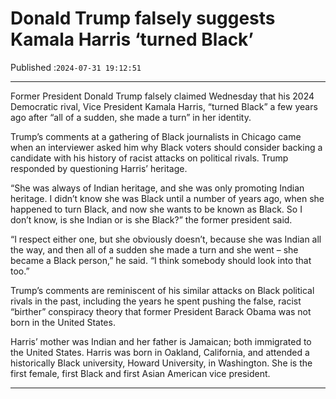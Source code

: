 # Donald Trump falsely suggests Kamala Harris ‘turned Black’

Published :`2024-07-31 19:12:51`

---

Former President Donald Trump falsely claimed Wednesday that his 2024 Democratic rival, Vice President Kamala Harris, “turned Black” a few years ago after “all of a sudden, she made a turn” in her identity.

Trump’s comments at a gathering of Black journalists in Chicago came when an interviewer asked him why Black voters should consider backing a candidate with his history of racist attacks on political rivals. Trump responded by questioning Harris’ heritage.

“She was always of Indian heritage, and she was only promoting Indian heritage. I didn’t know she was Black until a number of years ago, when she happened to turn Black, and now she wants to be known as Black. So I don’t know, is she Indian or is she Black?” the former president said.

“I respect either one, but she obviously doesn’t, because she was Indian all the way, and then all of a sudden she made a turn and she went – she became a Black person,” he said. “I think somebody should look into that too.”

Trump’s comments are reminiscent of his similar attacks on Black political rivals in the past, including the years he spent pushing the false, racist “birther” conspiracy theory that former President Barack Obama was not born in the United States.

Harris’ mother was Indian and her father is Jamaican; both immigrated to the United States. Harris was born in Oakland, California, and attended a historically Black university, Howard University, in Washington. She is the first female, first Black and first Asian American vice president.

---

